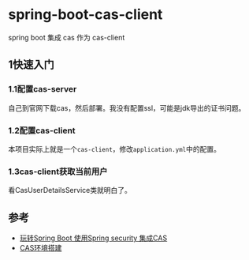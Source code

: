 # spring-boot-cas-client

spring boot 集成 cas 作为 cas-client

## 1快速入门

### 1.1配置cas-server

自己到官网下载cas，然后部署。我没有配置ssl，可能是jdk导出的证书问题。

### 1.2配置cas-client

本项目实际上就是一个`cas-client`，修改`application.yml`中的配置。

### 1.3cas-client获取当前用户

看CasUserDetailsService类就明白了。

## 参考

* [玩转Spring Boot 使用Spring security 集成CAS](http://blog.csdn.net/cl_andywin/article/details/53998986)
* [CAS环境搭建](http://blog.csdn.net/cl_andywin/article/details/53222858)
